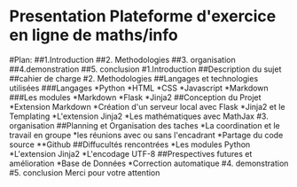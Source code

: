 
Presentation
Plateforme d'exercice en ligne de maths/info
============================================
#Plan:
##1.Introduction
##2. Methodologies
##3. organisation
##4.demonstration
##5. conclusion
#1.Introduction
##Description du sujet
##cahier de charge
#2. Methodologies
##Langages et technologies utilisées
###Langages
*Python
*HTML
*CSS
*Javascript
*Markdown
###Les modules
*Markdown
*Flask
*Jinja2
##Conception du Projet
*Extension Markdown
*Création d'un serveur local avec Flask
*Jinja2 et le Templating
*L'extension Jinja2
*Les mathématiques avec MathJax
#3. organisation
##Planning et Organisation des taches
*La coordination et le travail en groupe
*les réunions avec ou sans l'encadrant
*Partage du code source 
**Github
##Diffucultés rencontrées 
*Les modules Python
*L'extension Jinja2
*L'encodage UTF-8
##Prespectives futures et amélioration
*Base de Données
*Correction automatique
#4. demonstration
#5. conclusion
Merci pour votre attention 


